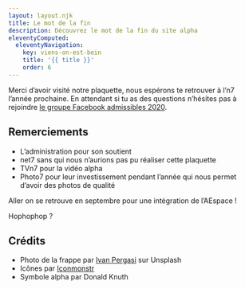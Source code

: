 ```yaml
---
layout: layout.njk
title: Le mot de la fin
description: Découvrez le mot de la fin du site alpha
eleventyComputed:
  eleventyNavigation:
    key: viens-on-est-bein
    title: '{{ title }}'
    order: 6
---
```


Merci d’avoir visité notre plaquette, nous espérons te retrouver à l’n7 l’année prochaine. En attendant si tu as des questions n’hésites pas à rejoindre [le groupe Facebook admissibles 2020](https://www.facebook.com/groups/2624635341197811).

## Remerciements

* L’administration pour son soutient
* net7 sans qui nous n’aurions pas pu réaliser cette plaquette
* TVn7 pour la vidéo alpha
* Photo7 pour leur investissement pendant l’année qui nous permet d’avoir des photos de qualité

Aller on se retrouve en septembre pour une intégration de l’AEspace !

Hophophop ?

## Crédits

* Photo de la frappe par [Ivan Pergasi](https://unsplash.com/@crazyivan_ita) sur Unsplash
* Icônes par [Iconmonstr](https://iconmonstr.com/)
* Symbole alpha par Donald Knuth
